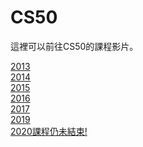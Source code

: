 # CS50
這裡可以前往CS50的課程影片。

[2013](http://cs50.tv/2013/fall/#about,lectures)
<br>  [2014](http://cs50.tv/2014/fall/)
<br>  [2015](http://cs50.tv/2015/fall/)
<br>  [2016](http://cs50.tv/2016/fall/)
<br>  [2017](http://cs50.tv/2017/fall/)
<br>  [2019](https://cs50.harvard.edu/college/2019/fall/)
<br>  [2020課程仍未結束!](https://cs50.harvard.edu/college/2020/spring/)

